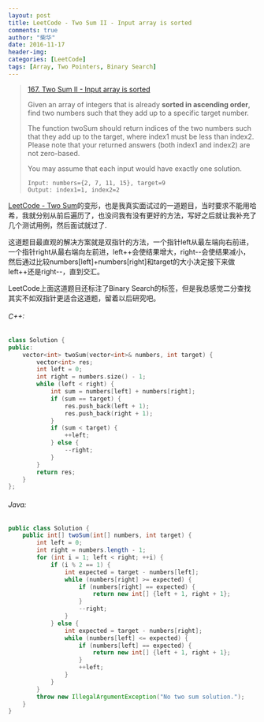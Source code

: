 ```yaml
---
layout: post
title: LeetCode - Two Sum II - Input array is sorted
comments: true
author: "柴华"
date: 2016-11-17
header-img: 
categories: [LeetCode]
tags: [Array, Two Pointers, Binary Search]
---
```


> [167. Two Sum II - Input array is sorted](https://leetcode.com/problems/two-sum-ii-input-array-is-sorted/)
>
> Given an array of integers that is already **sorted in ascending order**, find two numbers such that they add up to a specific target number.
>
> The function twoSum should return indices of the two numbers such that they add up to the target, where index1 must be less than index2. Please note that your returned answers (both index1 and index2) are not zero-based.
>
> You may assume that each input would have exactly one solution.
>
>     Input: numbers={2, 7, 11, 15}, target=9
>     Output: index1=1, index2=2

[LeetCode - Two Sum](http://chaihua.me/leetcode/2016/11/11/LeetCode-Two-Sum/)的变形，也是我真实面试过的一道题目，当时要求不能用哈希，我就分别从前后遍历了，也没问我有没有更好的方法，写好之后就让我补充了几个测试用例，然后面试就过了.

这道题目最直观的解决方案就是双指针的方法，一个指针left从最左端向右前进，一个指针right从最右端向左前进，left++会使结果增大，right--会使结果减小，然后通过比较numbers[left]+numbers[right]和target的大小决定接下来做left++还是right--，直到交汇。

LeetCode上面这道题目还标注了Binary Search的标签，但是我总感觉二分查找其实不如双指针更适合这道题，留着以后研究吧。
<!--more-->

###### C++:
``` c++
class Solution {
public:
    vector<int> twoSum(vector<int>& numbers, int target) {
        vector<int> res;
        int left = 0;
        int right = numbers.size() - 1;
        while (left < right) {
            int sum = numbers[left] + numbers[right];
            if (sum == target) {
                res.push_back(left + 1);
                res.push_back(right + 1);
            }
            if (sum < target) {
                ++left;
            } else {
                --right;
            }
        }
        return res;
    }
};
```

###### Java:
``` java
public class Solution {
    public int[] twoSum(int[] numbers, int target) {
        int left = 0;
        int right = numbers.length - 1;
        for (int i = 1; left < right; ++i) {
            if (i % 2 == 1) {
                int expected = target - numbers[left];
                while (numbers[right] >= expected) {
                    if (numbers[right] == expected) {
                        return new int[] {left + 1, right + 1};
                    }
                    --right;
                }
            } else {
                int expected = target - numbers[right];
                while (numbers[left] <= expected) {
                    if (numbers[left] == expected) {
                        return new int[] {left + 1, right + 1};
                    }
                    ++left;
                }
            }
        }
        throw new IllegalArgumentException("No two sum solution.");
    }
}
```
